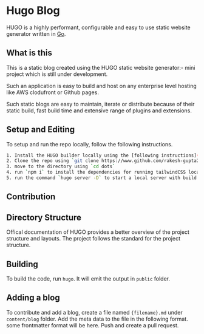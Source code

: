 # Hugo Blog

HUGO is a highly performant, configurable and easy to use static website generator written in [Go](https://go.dev).

## What is this

This is a static blog created using the HUGO static website generator:- mini project which is still under development.

Such an application is easy to build and host on any enterprise level hosting like AWS clodufront or Github pages. 

Such static blogs are easy to maintain, iterate or distribute because of their static build, fast build time and extensive range of plugins and extensions.


## Setup and Editing 

To setup and run the repo locally, follow the following instructions.

```bash
1. Install the HUGO builder locally using the [following instructions](https://gohugo.io/installation).
2. Clone the repo using `git clone https://www.github.com/rakesh-gupta29/dots.git`
3. move to the directory using `cd dots`
4. run `npm i` to install the dependencies for running tailwindCSS locally. This project uses tailwind for styling.
5. run the command `hugo server -D` to start a local server with build cache disabled. In the cache disabled mode, the output is a bit slow but more accurate.
```
## Contribution

## Directory Structure

Offical documentation of HUGO provides a better overview of the project structure and layouts. The project follows the standard for the project structure.

## Building

To build the code, run `hugo`. It will emit the output in `public` folder.

## Adding a blog

To contribute and add a blog, create a file named `{filename}.md` under `content/blog` folder. Add the meta data to the file in the following format.
some  frontmatter format will be here.
Push and create a pull request.
